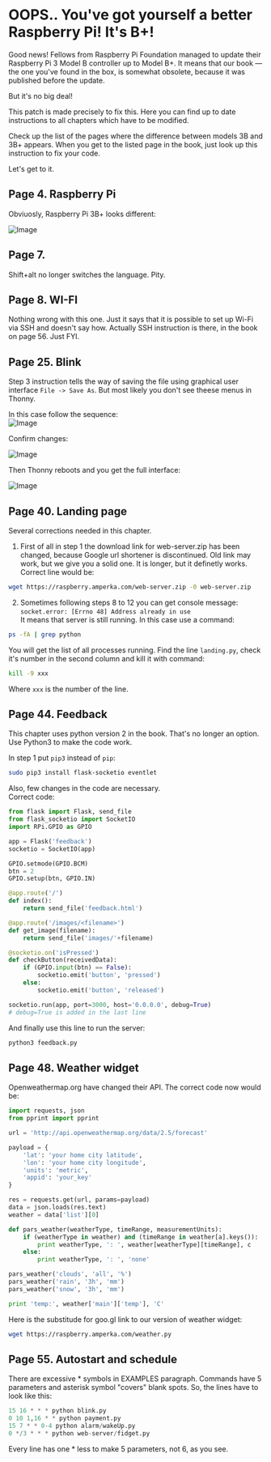 # OOPS.. You've got yourself a better Raspberry Pi! It's B+!

Good news! Fellows from Raspberry Pi Foundation managed to update their Raspberry Pi 3 Model B controller up to Model B+. It means that our book — the one you've found in the box, is somewhat obsolete, because it was published before the update.

But it's no big deal!

This patch is made precisely to fix this. Here you can find up to date instructions to all chapters which have to be modified.

Check up the list of the pages where the difference between models 3B and 3B+ appears. When you get to the listed page in the book, just look up this instruction to fix your code.

Let's get to it.

## Page 4. Raspberry Pi

Obviuosly, Raspberry Pi 3B+ looks different:

![Image](./images/pi.png)

## Page 7.

Shift+alt no longer switches the language. Pity.

## Page 8. WI-FI

Nothing wrong with this one. Just it says that it is possible to set up Wi-Fi via SSH and doesn't say how. Actually SSH instruction is there, in the book on page 56. Just FYI.

## Page 25. Blink

Step 3 instruction tells the way of saving the file using graphical user interface `File -> Save As`. But most likely you don't see theese menus in Thonny.

In this case follow the sequence:  
![Image](./images/p25-1.png)

Confirm changes:

![Image](./images/p25-2.png)

Then Thonny reboots and you get the full interface:

![Image](./images/p25-3.png)

## Page 40. Landing page

Several corrections needed in this chapter.

1. First of all in step 1 the download link for web-server.zip has been changed, because Google url shortener is discontinued. Old link may work, but we give you a solid one. It is longer, but it definetly works. Correct line would be:

```bash
wget https://raspberry.amperka.com/web-server.zip -0 web-server.zip
```

2. Sometimes following steps 8 to 12 you can get console message:  
   `socket.error: [Errno 48] Address already in use`  
   It means that server is still running. In this case use a command:

```bash
ps -fA | grep python
```

You will get the list of all processes running. Find the line `landing.py`, check it's number in the second column and kill it with command:

```bash
kill -9 xxx
```

Where `xxx` is the number of the line.

## Page 44. Feedback

This chapter uses python version 2 in the book. That's no longer an option. Use Python3 to make the code work.

In step 1 put `pip3` instead of `pip`:

```bash
sudo pip3 install flask-socketio eventlet
```

Also, few changes in the code are necessary.  
Correct code:

```python
from flask import Flask, send_file
from flask_socketio import SocketIO
import RPi.GPIO as GPIO

app = Flask('feedback')
socketio = SocketIO(app)

GPIO.setmode(GPIO.BCM)
btn = 2
GPIO.setup(btn, GPIO.IN)

@app.route('/')
def index():
    return send_file('feedback.html')

@app.route('/images/<filename>')
def get_image(filename):
    return send_file('images/'+filename)

@socketio.on('isPressed')
def checkButton(receivedData):
    if (GPIO.input(btn) == False):
        socketio.emit('button', 'pressed')
    else:
        socketio.emit('button', 'released')

socketio.run(app, port=3000, host='0.0.0.0', debug=True)
# debug=True is added in the last line
```

And finally use this line to run the server:

```bash
python3 feedback.py
```

## Page 48. Weather widget

Openweathermap.org have changed their API. The correct code now would be:

```python
import requests, json
from pprint import pprint

url = 'http://api.openweathermap.org/data/2.5/forecast'

payload = {
    'lat': 'your home city latitude',
    'lon': 'your home city longitude',
    'units': 'metric',
    'appid': 'your_key'
}

res = requests.get(url, params=payload)
data = json.loads(res.text)
weather = data['list'][0]

def pars_weather(weatherType, timeRange, measurementUnits):
    if (weatherType in weather) and (timeRange in weather[a].keys()):
        print weatherType, ': ', weather[weatherType][timeRange], c
    else:
        print weatherType, ': ', 'none'

pars_weather('clouds', 'all', '%')
pars_weather('rain', '3h', 'mm')
pars_weather('snow', '3h', 'mm')

print 'temp:', weather['main']['temp'], 'C'
```

Here is the substitude for goo.gl link to our version of weather widget:

```bash
wget https://raspberry.amperka.com/weather.py
```

## Page 55. Autostart and schedule

There are excessive \* symbols in EXAMPLES paragraph. Commands have 5 parameters and asterisk symbol "covers" blank spots. So, the lines have to look like this:

```python
15 16 * * * python blink.py
0 10 1,16 * * python payment.py
15 7 * * 0-4 python alarm/wakeUp.py
0 */3 * * * python web-server/fidget.py
```

Every line has one \* less to make 5 parameters, not 6, as you see.
